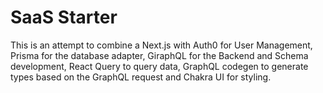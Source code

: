 # SaaS Starter

This is an attempt to combine a Next.js with Auth0 for User Management, Prisma for the database adapter, GiraphQL for the Backend and Schema development, React Query to query data, GraphQL codegen to generate types based on the GraphQL request and Chakra UI for styling.
